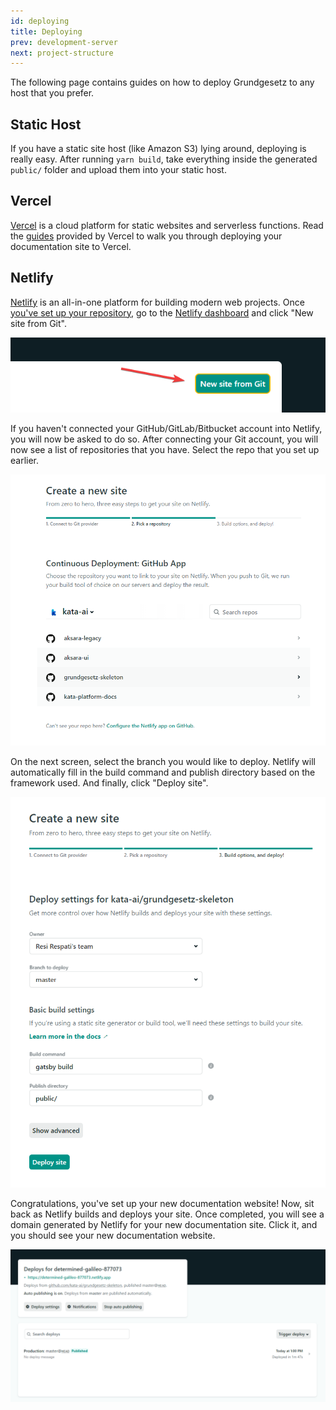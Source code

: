 ```yaml
---
id: deploying
title: Deploying
prev: development-server
next: project-structure
---
```


The following page contains guides on how to deploy Grundgesetz to any host that you prefer.

## Static Host

If you have a static site host (like Amazon S3) lying around, deploying is really easy. After running `yarn build`, take everything inside the generated `public/` folder and upload them into your static host.

## Vercel

[Vercel](https://vercel.com/) is a cloud platform for static websites and serverless functions. Read the [guides](https://vercel.com/guides/deploying-gatsby-with-vercel) provided by Vercel to walk you through deploying your documentation site to Vercel.

## Netlify

[Netlify](https://www.netlify.com/) is an all-in-one platform for building modern web projects. Once [you've set up your repository](/getting-started/installation), go to the [Netlify dashboard](https://app.netlify.com/) and click "New site from Git".

![Create a new project](./images/wfPEcYYOgE.png)

If you haven't connected your GitHub/GitLab/Bitbucket account into Netlify, you will now be asked to do so. After connecting your Git account, you will now see a list of repositories that you have. Select the repo that you set up earlier.

![Select a repo](./images/msedge_ZPvFgyvdv4.png)

On the next screen, select the branch you would like to deploy. Netlify will automatically fill in the build command and publish directory based on the framework used. And finally, click "Deploy site".

![Build site](./images/msedge_R3uc9SC2HG.png)

Congratulations, you've set up your new documentation website! Now, sit back as Netlify builds and deploys your site. Once completed, you will see a domain generated by Netlify for your new documentation site. Click it, and you should see your new documentation website.

![Deploy URL](./images/msedge_2cKt8otf8Y.png)
